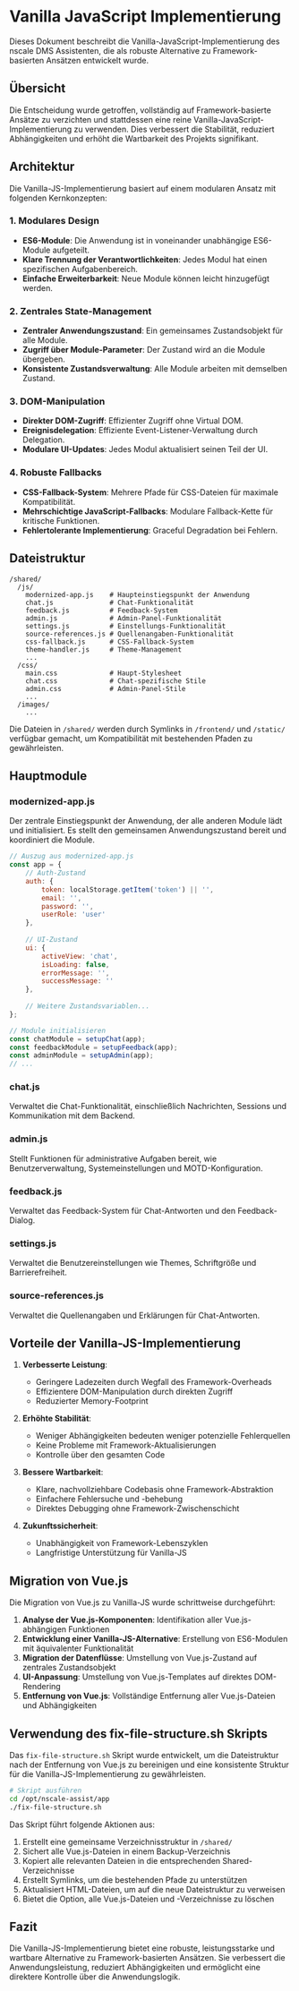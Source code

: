 # Vanilla JavaScript Implementierung

Dieses Dokument beschreibt die Vanilla-JavaScript-Implementierung des nscale DMS Assistenten, die als robuste Alternative zu Framework-basierten Ansätzen entwickelt wurde.

## Übersicht

Die Entscheidung wurde getroffen, vollständig auf Framework-basierte Ansätze zu verzichten und stattdessen eine reine Vanilla-JavaScript-Implementierung zu verwenden. Dies verbessert die Stabilität, reduziert Abhängigkeiten und erhöht die Wartbarkeit des Projekts signifikant.

## Architektur

Die Vanilla-JS-Implementierung basiert auf einem modularen Ansatz mit folgenden Kernkonzepten:

### 1. Modulares Design

- **ES6-Module**: Die Anwendung ist in voneinander unabhängige ES6-Module aufgeteilt.
- **Klare Trennung der Verantwortlichkeiten**: Jedes Modul hat einen spezifischen Aufgabenbereich.
- **Einfache Erweiterbarkeit**: Neue Module können leicht hinzugefügt werden.

### 2. Zentrales State-Management

- **Zentraler Anwendungszustand**: Ein gemeinsames Zustandsobjekt für alle Module.
- **Zugriff über Module-Parameter**: Der Zustand wird an die Module übergeben.
- **Konsistente Zustandsverwaltung**: Alle Module arbeiten mit demselben Zustand.

### 3. DOM-Manipulation

- **Direkter DOM-Zugriff**: Effizienter Zugriff ohne Virtual DOM.
- **Ereignisdelegation**: Effiziente Event-Listener-Verwaltung durch Delegation.
- **Modulare UI-Updates**: Jedes Modul aktualisiert seinen Teil der UI.

### 4. Robuste Fallbacks

- **CSS-Fallback-System**: Mehrere Pfade für CSS-Dateien für maximale Kompatibilität.
- **Mehrschichtige JavaScript-Fallbacks**: Modulare Fallback-Kette für kritische Funktionen.
- **Fehlertolerante Implementierung**: Graceful Degradation bei Fehlern.

## Dateistruktur

```
/shared/
  /js/
    modernized-app.js    # Haupteinstiegspunkt der Anwendung
    chat.js              # Chat-Funktionalität
    feedback.js          # Feedback-System
    admin.js             # Admin-Panel-Funktionalität
    settings.js          # Einstellungs-Funktionalität
    source-references.js # Quellenangaben-Funktionalität
    css-fallback.js      # CSS-Fallback-System
    theme-handler.js     # Theme-Management
    ...
  /css/
    main.css             # Haupt-Stylesheet
    chat.css             # Chat-spezifische Stile
    admin.css            # Admin-Panel-Stile
    ...
  /images/
    ...
```

Die Dateien in `/shared/` werden durch Symlinks in `/frontend/` und `/static/` verfügbar gemacht, um Kompatibilität mit bestehenden Pfaden zu gewährleisten.

## Hauptmodule

### modernized-app.js

Der zentrale Einstiegspunkt der Anwendung, der alle anderen Module lädt und initialisiert. Es stellt den gemeinsamen Anwendungszustand bereit und koordiniert die Module.

```javascript
// Auszug aus modernized-app.js
const app = {
    // Auth-Zustand
    auth: {
        token: localStorage.getItem('token') || '',
        email: '',
        password: '',
        userRole: 'user'
    },
    
    // UI-Zustand
    ui: {
        activeView: 'chat',
        isLoading: false,
        errorMessage: '',
        successMessage: ''
    },
    
    // Weitere Zustandsvariablen...
};

// Module initialisieren
const chatModule = setupChat(app);
const feedbackModule = setupFeedback(app);
const adminModule = setupAdmin(app);
// ...
```

### chat.js

Verwaltet die Chat-Funktionalität, einschließlich Nachrichten, Sessions und Kommunikation mit dem Backend.

### admin.js

Stellt Funktionen für administrative Aufgaben bereit, wie Benutzerverwaltung, Systemeinstellungen und MOTD-Konfiguration.

### feedback.js

Verwaltet das Feedback-System für Chat-Antworten und den Feedback-Dialog.

### settings.js

Verwaltet die Benutzereinstellungen wie Themes, Schriftgröße und Barrierefreiheit.

### source-references.js

Verwaltet die Quellenangaben und Erklärungen für Chat-Antworten.

## Vorteile der Vanilla-JS-Implementierung

1. **Verbesserte Leistung**:
   - Geringere Ladezeiten durch Wegfall des Framework-Overheads
   - Effizientere DOM-Manipulation durch direkten Zugriff
   - Reduzierter Memory-Footprint

2. **Erhöhte Stabilität**:
   - Weniger Abhängigkeiten bedeuten weniger potenzielle Fehlerquellen
   - Keine Probleme mit Framework-Aktualisierungen
   - Kontrolle über den gesamten Code

3. **Bessere Wartbarkeit**:
   - Klare, nachvollziehbare Codebasis ohne Framework-Abstraktion
   - Einfachere Fehlersuche und -behebung
   - Direktes Debugging ohne Framework-Zwischenschicht

4. **Zukunftssicherheit**:
   - Unabhängigkeit von Framework-Lebenszyklen
   - Langfristige Unterstützung für Vanilla-JS

## Migration von Vue.js

Die Migration von Vue.js zu Vanilla-JS wurde schrittweise durchgeführt:

1. **Analyse der Vue.js-Komponenten**: Identifikation aller Vue.js-abhängigen Funktionen
2. **Entwicklung einer Vanilla-JS-Alternative**: Erstellung von ES6-Modulen mit äquivalenter Funktionalität
3. **Migration der Datenflüsse**: Umstellung von Vue.js-Zustand auf zentrales Zustandsobjekt
4. **UI-Anpassung**: Umstellung von Vue.js-Templates auf direktes DOM-Rendering
5. **Entfernung von Vue.js**: Vollständige Entfernung aller Vue.js-Dateien und Abhängigkeiten

## Verwendung des fix-file-structure.sh Skripts

Das `fix-file-structure.sh` Skript wurde entwickelt, um die Dateistruktur nach der Entfernung von Vue.js zu bereinigen und eine konsistente Struktur für die Vanilla-JS-Implementierung zu gewährleisten.

```bash
# Skript ausführen
cd /opt/nscale-assist/app
./fix-file-structure.sh
```

Das Skript führt folgende Aktionen aus:

1. Erstellt eine gemeinsame Verzeichnisstruktur in `/shared/`
2. Sichert alle Vue.js-Dateien in einem Backup-Verzeichnis
3. Kopiert alle relevanten Dateien in die entsprechenden Shared-Verzeichnisse
4. Erstellt Symlinks, um die bestehenden Pfade zu unterstützen
5. Aktualisiert HTML-Dateien, um auf die neue Dateistruktur zu verweisen
6. Bietet die Option, alle Vue.js-Dateien und -Verzeichnisse zu löschen

## Fazit

Die Vanilla-JS-Implementierung bietet eine robuste, leistungsstarke und wartbare Alternative zu Framework-basierten Ansätzen. Sie verbessert die Anwendungsleistung, reduziert Abhängigkeiten und ermöglicht eine direktere Kontrolle über die Anwendungslogik.